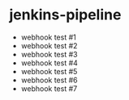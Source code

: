 # jenkins-pipeline


- webhook test #1 
- webhook test #2
- webhook test #3
- webhook test #4
- webhook test #5
- webhook test #6
- webhook test #7
